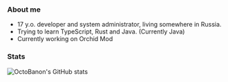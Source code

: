 ### About me

- 17 y.o. developer and system administrator, living somewhere in Russia.
- Trying to learn TypeScript, Rust and Java. (Currently Java)
- Currently working on Orchid Mod

### Stats
![OctoBanon's GitHub stats](https://github-readme-stats.vercel.app/api?username=OctoBanon-Main&show_icons=true&theme=dark)
